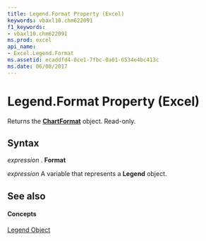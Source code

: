 ```yaml
---
title: Legend.Format Property (Excel)
keywords: vbaxl10.chm622091
f1_keywords:
- vbaxl10.chm622091
ms.prod: excel
api_name:
- Excel.Legend.Format
ms.assetid: ecaddfd4-0ce1-7fbc-0a61-6534e4bc413c
ms.date: 06/08/2017
---
```



# Legend.Format Property (Excel)

Returns the  **[ChartFormat](Excel.ChartFormat.md)** object. Read-only.


## Syntax

 _expression_ . **Format**

 _expression_ A variable that represents a **Legend** object.


## See also


#### Concepts


[Legend Object](Excel.Legend(objec).md)

